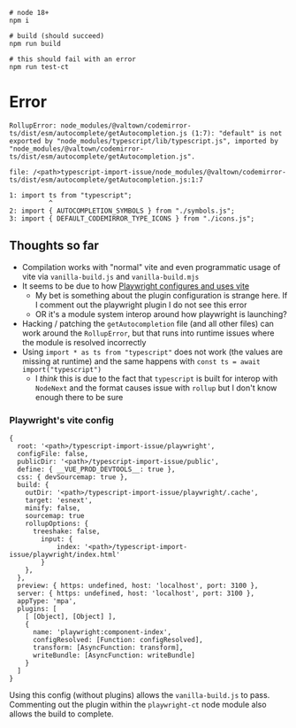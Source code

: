 ```
# node 18+
npm i

# build (should succeed)
npm run build

# this should fail with an error
npm run test-ct
```


# Error

```
RollupError: node_modules/@valtown/codemirror-ts/dist/esm/autocomplete/getAutocompletion.js (1:7): "default" is not exported by "node_modules/typescript/lib/typescript.js", imported by "node_modules/@valtown/codemirror-ts/dist/esm/autocomplete/getAutocompletion.js".

file: /<path>typescript-import-issue/node_modules/@valtown/codemirror-ts/dist/esm/autocomplete/getAutocompletion.js:1:7

1: import ts from "typescript";
          ^
2: import { AUTOCOMPLETION_SYMBOLS } from "./symbols.js";
3: import { DEFAULT_CODEMIRROR_TYPE_ICONS } from "./icons.js";
```

## Thoughts so far

- Compilation works with "normal" vite and even programmatic usage of vite via `vanilla-build.js` and `vanilla-build.mjs`
- It seems to be due to how [Playwright configures and uses vite](https://github.com/microsoft/playwright/blob/c921c38737cbd630b330d5e22adbab712b12afe1/packages/playwright-ct-core/src/vitePlugin.ts#L185-L188)
    - My bet is something about the plugin configuration is strange here. If I comment out the playwright plugin I do not see this error
    - OR it's a module system interop around how playwright is launching?
- Hacking / patching the `getAutocompletion` file (and all other files) can work around the `RollupError`, but that runs into runtime issues where the module is resolved incorrectly
- Using `import * as ts from "typescript"` does not work (the values are missing at runtime) and the same happens with `const ts = await import("typescript")`
    - I _think_ this is due to the fact that `typescript` is built for interop with `NodeNext` and the format causes issue with `rollup` but I don't know enough there to be sure



### Playwright's vite config

```json5
{
  root: '<path>/typescript-import-issue/playwright',
  configFile: false,
  publicDir: '<path>/typescript-import-issue/public',
  define: { __VUE_PROD_DEVTOOLS__: true },
  css: { devSourcemap: true },
  build: {
    outDir: '<path>/typescript-import-issue/playwright/.cache',
    target: 'esnext',
    minify: false,
    sourcemap: true
    rollupOptions: {
      treeshake: false,
        input: {
            index: '<path>/typescript-import-issue/playwright/index.html'
        }
    },
  },
  preview: { https: undefined, host: 'localhost', port: 3100 },
  server: { https: undefined, host: 'localhost', port: 3100 },
  appType: 'mpa',
  plugins: [
    [ [Object], [Object] ],
    {
      name: 'playwright:component-index',
      configResolved: [Function: configResolved],
      transform: [AsyncFunction: transform],
      writeBundle: [AsyncFunction: writeBundle]
    }
  ]
}
```

Using this config (without plugins) allows the `vanilla-build.js` to pass. Commenting out the plugin within the `playwright-ct` node module also allows the build to complete.

